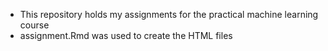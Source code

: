 * This repository holds my assignments for the practical machine learning course
* assignment.Rmd was used to create the HTML files

